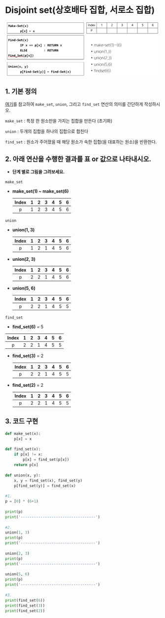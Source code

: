 # Disjoint set(상호배타 집합, 서로소 집합)

![disjoint](서로소집합.assets/disjoint.PNG)





## 1. 기본 정의

[여기](https://ko.wikipedia.org/wiki/%EC%84%9C%EB%A1%9C%EC%86%8C_%EC%A7%91%ED%95%A9_%EC%9E%90%EB%A3%8C_%EA%B5%AC%EC%A1%B0)를 참고하여 `make_set`, `union`, 그리고 `find_set` 연산의 의미를 간단하게 작성하시오.



`make_set` : 특정 한 원소만을 가지는 집합을 만든다 (초기화)



`union` : 두개의 집합을 하나의 집합으로 합친다



`find_set` : 원소가 주어졌을 때 해당 원소가 속한 집합(을 대표하는 원소)을 반환한다. 



## 2. 아래 연산을 수행한 결과를 표 or 값으로 나타내시오.

- **단계 별로 그림을 그려보세요.**



`make_set`

- **make_set(1) ~ make_set(6)**

    | Index |  1   |  2   |  3   |  4   |  5   |  6   |
    | :---: | :--: | :--: | :--: | :--: | :--: | :--: |
    |   p   |  1   |  2   |  3   |  4   |  5   |  6   |



`union`

- **union(1, 3)**

    | Index |  1   |  2   |  3   |  4   |  5   |  6   |
    | :---: | :--: | :--: | :--: | :--: | :--: | :--: |
    |   p   |  1   |  2   |  1   |  4   |  5   |  6   |

- **union(2, 3)**
	
    | Index |  1   |  2   |  3   |  4   |  5   |  6   |
    | :---: | :--: | :--: | :--: | :--: | :--: | :--: |
    |   p   |  2   |  2   |  1   |  4   |  5   |  6   |
    
- **union(5, 6)**
	
    | Index |  1   |  2   |  3   |  4   |  5   |  6   |
    | :---: | :--: | :--: | :--: | :--: | :--: | :--: |
    |   p   |  2   |  2   |  1   |  4   |  5   |  5   |



`find_set`

- **find_set(6)** = 5
	
| Index |  1   |  2   |  3   |  4   |  5   |  6   |
| :---: | :--: | :--: | :--: | :--: | :--: | :--: |
|   p   |  2   |  2   |  1   |  4   |  5   |  5   |

- **find_set(3)** = 2

  | Index |  1   |  2   |  3   |  4   |  5   |  6   |
  | :---: | :--: | :--: | :--: | :--: | :--: | :--: |
  |   p   |  2   |  2   |  1   |  4   |  5   |  5   |

- **find_set(2)** = 2
  
  | Index |  1   |  2   |  3   |  4   |  5   |  6   |
  | :---: | :--: | :--: | :--: | :--: | :--: | :--: |
  |   p   |  2   |  2   |  1   |  4   |  5   |  5   |
  



## 3. 코드 구현

```python
def make_set(x):
    p[x] = x

def find_set(x):
    if p[x] != x:
        p[x] = find_set(p[x])
    return p[x]

def union(x, y):
    x, y = find_set(x), find_set(y)
    p[find_set(y)] = find_set(x)

#1.
p = [0] * (6+1)

print(p)
print('----------------------------------')

#2.
union(1, 3)
print(p)
print('----------------------------------')

union(2, 3)
print(p)
print('----------------------------------')

union(5, 6)
print(p)
print('----------------------------------')

#3.
print(find_set(6))
print(find_set(3))
print(find_set(2))
```

